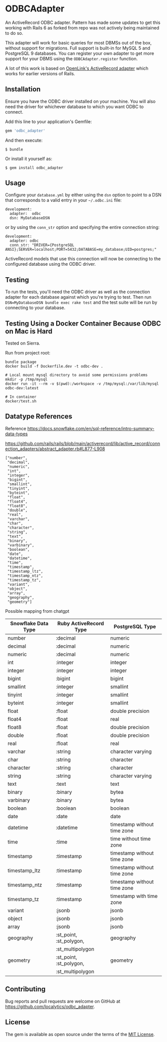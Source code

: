 # ODBCAdapter

An ActiveRecord ODBC adapter. Pattern has made some updates to get this working with Rails 6 as forked from repo was not actively being maintained to do so.

This adapter will work for basic queries for most DBMSs out of the box, without support for migrations. Full support is built-in for MySQL 5 and PostgreSQL 9 databases. You can register your own adapter to get more support for your DBMS using the `ODBCAdapter.register` function.

A lot of this work is based on [OpenLink's ActiveRecord adapter](http://odbc-rails.rubyforge.org/) which works for earlier versions of Rails.

## Installation

Ensure you have the ODBC driver installed on your machine. You will also need the driver for whichever database to which you want ODBC to connect.

Add this line to your application's Gemfile:

```ruby
gem 'odbc_adapter'
```

And then execute:

    $ bundle

Or install it yourself as:

    $ gem install odbc_adapter

## Usage

Configure your `database.yml` by either using the `dsn` option to point to a DSN that corresponds to a valid entry in your `~/.odbc.ini` file:

```
development:
  adapter:  odbc
  dsn: MyDatabaseDSN
```

or by using the `conn_str` option and specifying the entire connection string:

```
development:
  adapter: odbc
  conn_str: "DRIVER={PostgreSQL ANSI};SERVER=localhost;PORT=5432;DATABASE=my_database;UID=postgres;"
```

ActiveRecord models that use this connection will now be connecting to the configured database using the ODBC driver.

## Testing

To run the tests, you'll need the ODBC driver as well as the connection adapter for each database against which you're trying to test. Then run `DSN=MyDatabaseDSN bundle exec rake test` and the test suite will be run by connecting to your database.

## Testing Using a Docker Container Because ODBC on Mac is Hard

Tested on Sierra.


Run from project root:

```
bundle package
docker build -f Dockerfile.dev -t odbc-dev .

# Local mount mysql directory to avoid some permissions problems
mkdir -p /tmp/mysql
docker run -it --rm -v $(pwd):/workspace -v /tmp/mysql:/var/lib/mysql odbc-dev:latest

# In container
docker/test.sh
```

## Datatype References


Reference https://docs.snowflake.com/en/sql-reference/intro-summary-data-types

https://github.com/rails/rails/blob/main/activerecord/lib/active_record/connection_adapters/abstract_adapter.rb#L877-L908

```
["number",
 "decimal",
 "numeric",
 "int",
 "integer",
 "bigint",
 "smallint",
 "tinyint",
 "byteint",
 "float",
 "float4",
 "float8",
 "double",
 "real",
 "varchar",
 "char",
 "character",
 "string",
 "text",
 "binary",
 "varbinary",
 "boolean",
 "date",
 "datetime",
 "time",
 "timestamp",
 "timestamp_ltz",
 "timestamp_ntz",
 "timestamp_tz",
 "variant",
 "object",
 "array",
 "geography",
 "geometry"]
```


Possible mapping from chatgpt

| Snowflake Data Type   | Ruby ActiveRecord Type | PostgreSQL Type  |
| --------------------- | ---------------------- | ---------------- |
| number                | :decimal               |  numeric
| decimal               | :decimal               |  numeric
| numeric               | :decimal               |  numeric
| int                   | :integer               |  integer
| integer               | :integer               |  integer
| bigint                | :bigint                |  bigint
| smallint              | :integer               |  smallint
| tinyint               | :integer               |  smallint
| byteint               | :integer               |  smallint
| float                 | :float                 |  double precision
| float4                | :float                 |  real
| float8                | :float                 |  double precision
| double                | :float                 |  double precision
| real                  | :float                 |  real
| varchar               | :string                |  character varying
| char                  | :string                |  character
| character             | :string                |  character
| string                | :string                |  character varying
| text                  | :text                  |  text
| binary                | :binary                |  bytea
| varbinary             | :binary                |  bytea
| boolean               | :boolean               |  boolean
| date                  | :date                  |  date
| datetime              | :datetime              |  timestamp without time zone
| time                  | :time                  |  time without time zone
| timestamp             | :timestamp             |  timestamp without time zone
| timestamp_ltz         | :timestamp             |  timestamp without time zone
| timestamp_ntz         | :timestamp             |  timestamp without time zone
| timestamp_tz          | :timestamp             |  timestamp with time zone
| variant               | :jsonb                 |  jsonb
| object                | :jsonb                 |  jsonb
| array                 | :jsonb                 |  jsonb
| geography             | :st_point, :st_polygon,|  geography
|                       | :st_multipolygon       |
| geometry              | :st_point, :st_polygon,|  geometry
|                       | :st_multipolygon       |


## Contributing

Bug reports and pull requests are welcome on GitHub at https://github.com/localytics/odbc_adapter.

## License

The gem is available as open source under the terms of the [MIT License](http://opensource.org/licenses/MIT).
